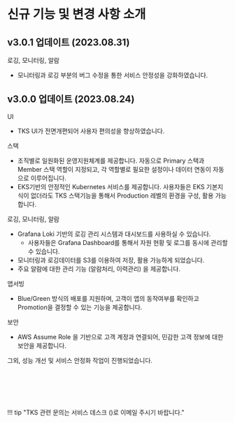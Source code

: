 # 신규 기능 및 변경 사항 소개 

## v3.0.1 업데이트 (2023.08.31)

로깅, 모니터링, 알람

- 모니터링과 로깅 부분의 버그 수정을 통한 서비스 안정성을 강화하였습니다. 


## v3.0.0 업데이트 (2023.08.24)

UI

- TKS UI가 전면개편되어 사용자 편의성을 향상하였습니다.

스택 

- 조직별로 일원화된 운영지원체계를 제공합니다. 자동으로 Primary 스택과 Member 스택 역할이 지정되고, 각 역할별로 필요한 설정이나 데이터 연동이 자동으로 이루어집니다.  
- EKS기반의 안정적인 Kubernetes 서비스를 제공합니다. 사용자들은 EKS 기본지식이 없더라도 TKS 스택기능을 통해서 Production 레벨의 환경을 구성, 활용 가능합니다.  

로깅, 모니터링, 알람

- Grafana Loki 기반의 로깅 관리 시스템과 대시보드를 사용하실 수 있습니다.
   - 사용자들은 Grafana Dashboard를 통해서 자원 현황 및 로그를 동시에 관리할 수 있습니다. 
- 모니터링과 로깅데이터를 S3를 이용하여 저장, 활용 가능하게 되었습니다.
- 주요 알람에 대한 관리 기능 (알람처리, 이력관리) 을 제공합니다.

앱서빙

- Blue/Green 방식의 배포를 지원하며, 고객이 앱의 동작여부를 확인하고 Promotion을 결정할 수 있는 기능을 제공합니다. 

보안 

- AWS Assume Role 을 기반으로 고객 계정과 연결되어, 민감한 고객 정보에 대한 보안을 제공합니다.


그외, 성능 개선 및 서비스 안정화 작업이 진행되었습니다.



<br>
<br>
<br>
<br>
<br>
!!! tip "TKS 관련 문의는 서비스 데스크 (<sktcloudservice@sktelecom.com>)로 이메일 주시기 바랍니다."
